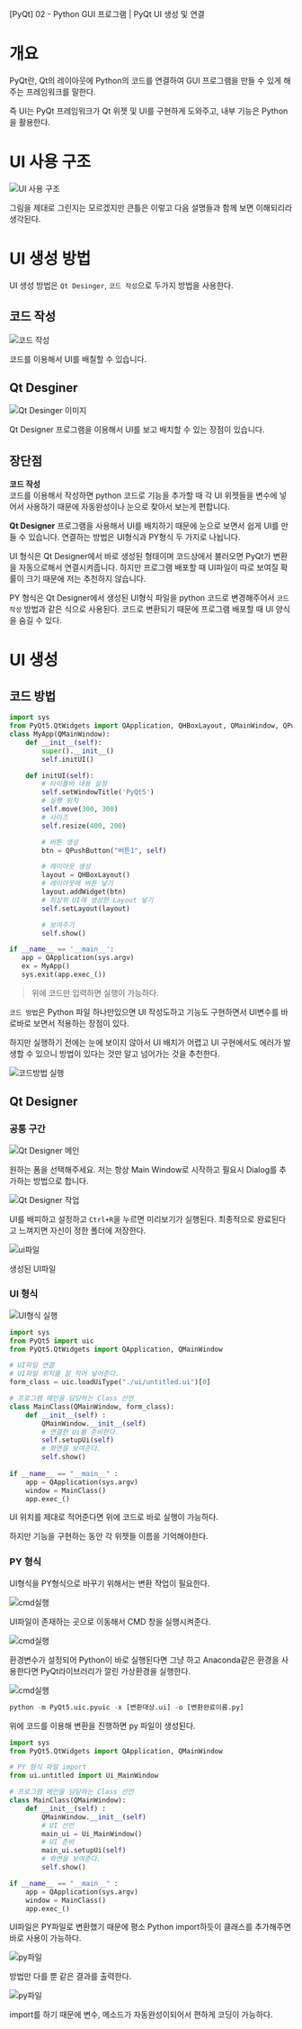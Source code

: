 [PyQt] 02 - Python GUI 프로그램 | PyQt UI 생성 및 연결 

# 개요

PyQt란, Qt의 레이아웃에 Python의 코드를 연결하여 GUI 프로그램을 만들 수 있게 해주는 프레임워크를 말한다.

즉 UI는 PyQt 프레임워크가 Qt 위젯 및 UI를 구현하게 도와주고, 내부 기능은 Python을 활용한다.

# UI 사용 구조

![UI 사용 구조](1png)

그림을 제대로 그린지는 모르겠지만 큰틀은 이렇고 다음 설명들과 함께 보면 이해되리라 생각된다.

# UI 생성 방법

UI 생성 방법은 ```Qt Desinger```, ```코드 작성```으로 두가지 방법을 사용한다.

## 코드 작성

![코드 작성](2png)

코드를 이용해서 UI를 배칠할 수 있습니다.

## Qt Desginer

![Qt Desinger 이미지](3png)

Qt Designer 프로그램을 이용해서 UI를 보고 배치할 수 있는 장점이 있습니다.

## 장단점

**코드 작성**   
코드를 이용해서 작성하면 python 코드로 기능을 추가할 때 각 UI 위젯들을 변수에 넣어서 사용하기 때문에
자동완성이나 눈으로 찾아서 보는게 편합니다. 

**Qt Designer**
프로그램을 사용해서 UI를 배치하기 때문에 눈으로 보면서 쉽게 UI를 만들 수 있습니다. 
연결하는 방법은 UI형식과 PY형식 두 가지로 나뉩니다.

UI 형식은 Qt Designer에서 바로 생성된 형태이며 코드상에서 불러오면 PyQt가 변환을 자동으로해서 연결시켜줍니다.
하지만 프로그램 배포할 때 UI파일이 따로 보여질 확률이 크기 때문에 저는 추천하지 않습니다.

PY 형식은 Qt Designer에서 생성된 UI형식 파일을 python 코드로 변경해주어서 ```코드 작성``` 방법과 같은 식으로 사용된다.
코드로 변환되기 때문에 프로그램 배포할 때 UI 양식을 숨길 수 있다.


# UI 생성

## 코드 방법
```python
import sys
from PyQt5.QtWidgets import QApplication, QHBoxLayout, QMainWindow, QPushButton
class MyApp(QMainWindow):
    def __init__(self):
        super().__init__()
        self.initUI()

    def initUI(self):
        # 타이틀바 내용 설정
        self.setWindowTitle('PyQt5')
        # 실행 위치
        self.move(300, 300)
        # 사이즈
        self.resize(400, 200)

        # 버튼 생성
        btn = QPushButton("버튼1", self)

        # 레이아웃 생성
        layout = QHBoxLayout()
        # 레이아웃에 버튼 넣기
        layout.addWidget(btn)
        # 최상위 UI에 생성한 Layout 넣기
        self.setLayout(layout)

        # 보여주기
        self.show()

if __name__ == '__main__':
   app = QApplication(sys.argv)
   ex = MyApp()
   sys.exit(app.exec_())
```
> 위에 코드만 입력하면 실행이 가능하다.   

 ```코드 방법```은 Python 파일 하나만있으면 UI 작성도하고 기능도 구현하면서 UI변수를 바로바로 보면서 적용하는 장점이 있다. 

 하지만 실행하기 전에는 눈에 보이지 않아서 UI 배치가 어렵고 UI 구현에서도 에러가 발생할 수 있으니 방법이 있다는 것만 알고 넘어가는 것을 추천한다.

![코드방법 실행](1gif)

## Qt Designer

### 공통 구간

![Qt Designer 메인](4png)

원하는 폼을 선택해주세요. 저는 항상 Main Window로 시작하고 필요시 Dialog를 추가하는 방법으로 합니다.

![Qt Designer 작업](2gif)

UI를 배피하고 설정하고 ```Ctrl+R```을 누르면 미리보기가 실행된다.
최종적으로 완료된다고 느껴지면 자신이 정한 폴더에 저장한다. 

![ui파일](5png)

생성된 UI파일

 ### UI 형식

![UI형식 실행](3gif)

```python
import sys
from PyQt5 import uic
from PyQt5.QtWidgets import QApplication, QMainWindow

# UI파일 연결
# UI파일 위치를 잘 적어 넣어준다.
form_class = uic.loadUiType("./ui/untitled.ui")[0]

# 프로그램 메인을 담당하는 Class 선언
class MainClass(QMainWindow, form_class):
    def __init__(self) :
        QMainWindow.__init__(self)
        # 연결한 Ui를 준비한다.
        self.setupUi(self)
        # 화면을 보여준다.
        self.show()
        
if __name__ == "__main__" :
    app = QApplication(sys.argv) 
    window = MainClass() 
    app.exec_()
```

UI 위치를 제대로 적어준다면 위에 코드로 바로 실행이 가능하다. 

하지만 기능을 구현하는 동안 각 위젯들 이름을 기억해야한다.


### PY 형식

UI형식을 PY형식으로 바꾸기 위해서는 변환 작업이 필요한다.

![cmd실행](4gif)

UI파일이 존재하는 곳으로 이동해서 CMD 창을 실행시켜준다.

![cmd실행](5gif)

환경변수가 설정되어 Python이 바로 실행된다면 그냥 하고 Anaconda같은 환경을 사용한다면 PyQt라이브러리가 깔린 가상환경을 실행한다.

![cmd실행](6gif)

```python
python -m PyQt5.uic.pyuic -x [변환대상.ui] -o [변환완료이름.py]
```
위에 코드를 이용해 변환을 진행하면 py 파일이 생성된다.

```python
import sys
from PyQt5.QtWidgets import QApplication, QMainWindow

# PY 형식 파일 import 
from ui.untitled import Ui_MainWindow

# 프로그램 메인을 담당하는 Class 선언
class MainClass(QMainWindow):
    def __init__(self) :
        QMainWindow.__init__(self)
        # UI 선언
        main_ui = Ui_MainWindow()
        # UI 준비
        main_ui.setupUi(self)
        # 화면을 보여준다.
        self.show()

if __name__ == "__main__" :
    app = QApplication(sys.argv) 
    window = MainClass() 
    app.exec_()
```

UI파일은 PY파일로 변환했기 때문에 평소 Python import하듯이 클래스를
추가해주면 바로 사용이 가능하다.

![py파일](7gif)

방법만 다를 뿐 같은 결과를 출력한다.

![py파일](8gif)

import를 하기 때문에 변수, 메소드가 자동완성이되어서 편하게 코딩이 가능하다.